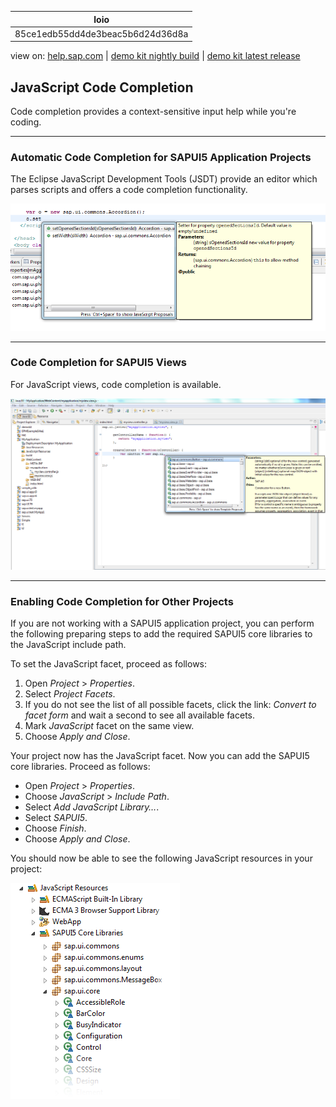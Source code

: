 | loio |
| -----|
| 85ce1edb55dd4de3beac5b6d24d36d8a |

<div id="loio">

view on: [help.sap.com](https://help.sap.com/viewer/DRAFT/3237636b137e43519a20ad5513c49ccb/latest/en-US/85ce1edb55dd4de3beac5b6d24d36d8a.html) | [demo kit nightly build](https://openui5nightly.hana.ondemand.com/#/topic/85ce1edb55dd4de3beac5b6d24d36d8a) | [demo kit latest release](https://openui5.hana.ondemand.com/#/topic/85ce1edb55dd4de3beac5b6d24d36d8a)</div>
<!-- loio85ce1edb55dd4de3beac5b6d24d36d8a -->

## JavaScript Code Completion

Code completion provides a context-sensitive input help while you're coding.

***

<a name="loio85ce1edb55dd4de3beac5b6d24d36d8a__section_N10020_N10011_N10001"/>

### Automatic Code Completion for SAPUI5 Application Projects

The Eclipse JavaScript Development Tools \(JSDT\) provide an editor which parses scripts and offers a code completion functionality.

![SAPUI5 ApplTools Code Completion](loio293b3db8ea0f43b5aa248defa33103d4_LowRes.png)

***

<a name="loio85ce1edb55dd4de3beac5b6d24d36d8a__section_N10035_N10012_N10001"/>

### Code Completion for SAPUI5 Views

For JavaScript views, code completion is available.

![SAPUI5 ApplTools MVC and Code Completion](loio414d5c3d106041ceb56bf3c63fd34c2f_LowRes.png)

***

<a name="loio85ce1edb55dd4de3beac5b6d24d36d8a__section_N10030_N10011_N10001"/>

### Enabling Code Completion for Other Projects

If you are not working with a SAPUI5 application project, you can perform the following preparing steps to add the required SAPUI5 core libraries to the JavaScript include path.

To set the JavaScript facet, proceed as follows:

1.  Open *Project* \> *Properties*.
2.  Select *Project Facets*.
3.  If you do not see the list of all possible facets, click the link: *Convert to facet form* and wait a second to see all available facets.
4.  Mark *JavaScript* facet on the same view.
5.  Choose *Apply and Close*.

Your project now has the JavaScript facet. Now you can add the SAPUI5 core libraries. Proceed as follows:

-   Open *Project* \> *Properties*.
-   Choose *JavaScript* \> *Include Path*.
-   Select *Add JavaScript Library…*.
-   Select *SAPUI5*.
-   Choose *Finish*.
-   Choose *Apply and Close*.

You should now be able to see the following JavaScript resources in your project:

![SAPUI5 ApplTools Code Completion Libraries](loio6754a6c68d8d407c896fc392cb77b6bf_LowRes.png)


